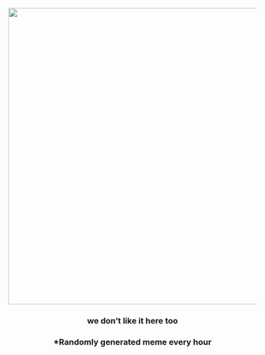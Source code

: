 <p align="center">
        <img src="https://i.redd.it/2j5ayy14wjx81.jpg" width="600" height="600">
        </p>
        <h3 align="center">we don’t like it here too</h3>
        <h3 align="center">*Randomly generated meme every hour</h3>
    
